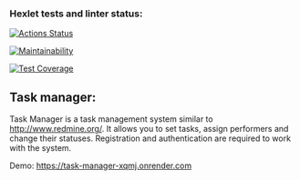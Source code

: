 ### Hexlet tests and linter status:
[![Actions Status](https://github.com/CheshirSmil/php-project-57/actions/workflows/hexlet-check.yml/badge.svg)](https://github.com/CheshirSmil/php-project-57/actions)


[![Maintainability](https://api.codeclimate.com/v1/badges/5cc89905a0fca8a4a026/maintainability)](https://codeclimate.com/github/CheshirSmil/php-project-57/maintainability)


[![Test Coverage](https://api.codeclimate.com/v1/badges/5cc89905a0fca8a4a026/test_coverage)](https://codeclimate.com/github/CheshirSmil/php-project-57/test_coverage)

## Task manager:
Task Manager is a task management system similar to http://www.redmine.org/.
It allows you to set tasks, assign performers and change their statuses. Registration and authentication are required to work with the system.

Demo: https://task-manager-xqmj.onrender.com
